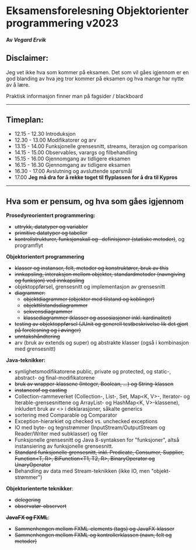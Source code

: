 # Eksamensforelesning Objektorienter programmering v2023

#### Av _Vegard Ervik_

## Disclaimer:
Jeg vet ikke hva som kommer på eksamen. Det som vil gåes igjennom er en god blanding av hva jeg tror kommer på eksamen og hva mange har nytte av å lære.

Praktisk informasjon finner man på fagsider / blackboard

---

## Timeplan:
- 12.15 - 12.30 Introduksjon
- 12.30 - 13.00 Modifikatorer og arv
- 13.15 - 14.00 Funksjonelle grensesnitt, streams, iterasjon og comparison
- 14.15 - 15.00 Observables, varargs og filbehandling
- 15.15 - 16.00 Gjennomgang av tidligere eksamen
- 16.15 - 16.30 Gjennomgang av tidligere eksamen
- 16.30 - 17.00 Avslutning og avsluttende spørsmål
- 17.00 **Jeg må dra for å rekke toget til flyplassen for å dra til Kypros**

---

## Hva som er pensum, og hva som gåes igjennom

**Prosedyreorientert programmering:**

- ~~uttrykk, datatyper og variabler~~
- ~~primitive datatyper og tabeller~~
- ~~kontrollstrukturer,  funksjonskall og -definisjoner (statiske metoder)~~, og programflyt

**Objektorientert programmering**

- ~~klasser og instanser, felt, metoder og konstruktører, bruk av this~~
- ~~innkapsling, interaksjon mellom objekter, standardmetoder (navngiving og funksjon) ved innkapsling~~
- objektoppførsel, grensesnitt og implementasjon av grensesnitt
- ~~diagrammer:~~
    - ~~objektdiagrammer (objekter med tilstand og koblinger)~~
    - ~~objekttilstandsdiagrammer~~
    - ~~sekvensdiagrammer~~
    - ~~klassediagrammer (klasser og assosiasjoner inkl. kardinalitet)~~
- ~~testing av objektoppførsel (JUnit og generell testbeskrivelse lik det gjort på forelesning og i øvinger)~~
- ~~unntakshåndtering~~
- arv (bruk av extends og super) og abstrakte klasser (også i kombinasjon med grensesnitt)

**Java-teknikker:**

- synlighetsmodifikatorene public, private og protected, og static-, abstract- og final-modifikatorene
- ~~bruk av wrapper-klassene (Integer, Boolean, ...) og String-klassen~~
- ~~instanceof og casting~~
- Collection-rammeverket (Collection<T>-, List<T>-, Set<T>, Map<K, V>-, Iterator<T>- og Iterable<T>-grensesnittene og ArrayList<T>- og HashMap<K, V>-klassene), inkludert bruk av <> i deklarasjoner, såkalte generics
- sortering med Comparable<T> og Comparator<T>
- Exception-hierarkiet og checked vs. unchecked exceptions
- IO med byte- og tegnstrømmer (InputStream/OutputStream og Reader/Writer med subklasser) og filer
- Funksjonelle grensesnitt og Java 8-syntaksen for "funksjoner", altså instansiering av funksjonelle grensesnitt.
- ~~Standard funksjonelle grensesnitt, inkl. Predicate<T>, Consumer<T>, Supplier<T>, Function<T, R>, BiFunction<T1, T2, R>, BinaryOperator<T> og UnaryOperator<T>~~
- Behandling av data med Stream-teknikken (ikke IO, men "objekt-strømmer")

**Objektorienterte teknikker**:

- ~~delegering~~
- ~~observatør-observert~~

~~**JavaFX og FXML**~~:

- ~~Sammenhengen mellom FXML-elements (tags) og JavaFX-klasser~~
- ~~Sammenhengen mellom FXML og kontrollerklassen (navn, felt og metoder)~~

